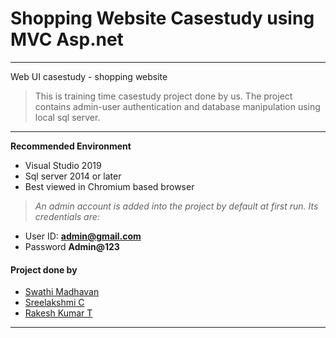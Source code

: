 # Shopping Website Casestudy using MVC Asp.net
---
Web UI casestudy - shopping website
> This is training time casestudy project done by us. The project contains admin-user authentication and database manipulation using local sql server.

---
**Recommended Environment**
* Visual Studio 2019
* Sql server 2014 or later
* Best viewed in Chromium based browser

> *An admin account is added into the project by default at first run. Its credentials are:*
* User ID: **admin@gmail.com** 
* Password **Admin@123**

#### Project done by
* [Swathi Madhavan](https://github.com/swathi363)
* [Sreelakshmi C](https://github.com/Sree-laksh-mi)
* [Rakesh Kumar T](https://github.com/rakesh-kumar-t)
---
